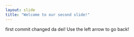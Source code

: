 ```yaml
---
layout: slide
title: "Welcome to our second slide!"
---
```

first commit changed da dei!
Use the left arrow to go back!
